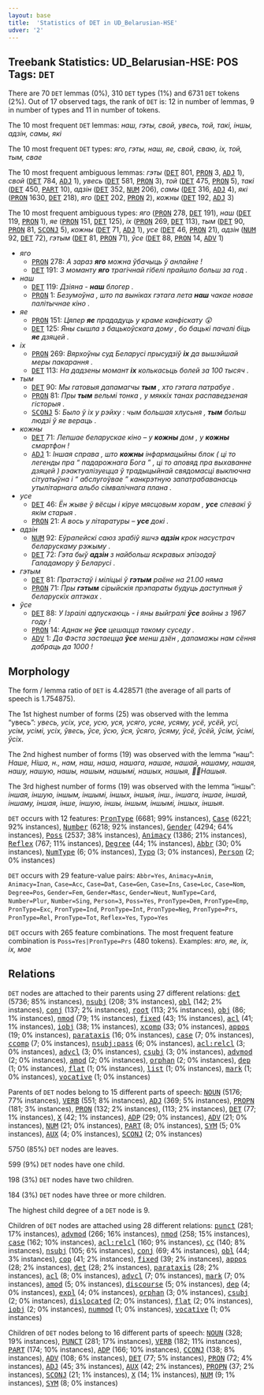 ```yaml
---
layout: base
title:  'Statistics of DET in UD_Belarusian-HSE'
udver: '2'
---
```


## Treebank Statistics: UD_Belarusian-HSE: POS Tags: `DET`

There are 70 `DET` lemmas (0%), 310 `DET` types (1%) and 6731 `DET` tokens (2%).
Out of 17 observed tags, the rank of `DET` is: 12 in number of lemmas, 9 in number of types and 11 in number of tokens.

The 10 most frequent `DET` lemmas: <em>наш, гэты, свой, увесь, той, такі, іншы, адзін, самы, які</em>

The 10 most frequent `DET` types:  <em>яго, гэты, наш, яе, свой, сваю, іх, той, тым, свае</em>

The 10 most frequent ambiguous lemmas: <em>гэты</em> (<tt><a href="be_hse-pos-DET.html">DET</a></tt> 801, <tt><a href="be_hse-pos-PRON.html">PRON</a></tt> 3, <tt><a href="be_hse-pos-ADJ.html">ADJ</a></tt> 1), <em>свой</em> (<tt><a href="be_hse-pos-DET.html">DET</a></tt> 784, <tt><a href="be_hse-pos-ADJ.html">ADJ</a></tt> 1), <em>увесь</em> (<tt><a href="be_hse-pos-DET.html">DET</a></tt> 581, <tt><a href="be_hse-pos-PRON.html">PRON</a></tt> 3), <em>той</em> (<tt><a href="be_hse-pos-DET.html">DET</a></tt> 475, <tt><a href="be_hse-pos-PRON.html">PRON</a></tt> 5), <em>такі</em> (<tt><a href="be_hse-pos-DET.html">DET</a></tt> 450, <tt><a href="be_hse-pos-PART.html">PART</a></tt> 10), <em>адзін</em> (<tt><a href="be_hse-pos-DET.html">DET</a></tt> 352, <tt><a href="be_hse-pos-NUM.html">NUM</a></tt> 206), <em>самы</em> (<tt><a href="be_hse-pos-DET.html">DET</a></tt> 316, <tt><a href="be_hse-pos-ADJ.html">ADJ</a></tt> 4), <em>які</em> (<tt><a href="be_hse-pos-PRON.html">PRON</a></tt> 1630, <tt><a href="be_hse-pos-DET.html">DET</a></tt> 218), <em>яго</em> (<tt><a href="be_hse-pos-DET.html">DET</a></tt> 202, <tt><a href="be_hse-pos-PRON.html">PRON</a></tt> 2), <em>кожны</em> (<tt><a href="be_hse-pos-DET.html">DET</a></tt> 192, <tt><a href="be_hse-pos-ADJ.html">ADJ</a></tt> 3)

The 10 most frequent ambiguous types:  <em>яго</em> (<tt><a href="be_hse-pos-PRON.html">PRON</a></tt> 278, <tt><a href="be_hse-pos-DET.html">DET</a></tt> 191), <em>наш</em> (<tt><a href="be_hse-pos-DET.html">DET</a></tt> 119, <tt><a href="be_hse-pos-PRON.html">PRON</a></tt> 1), <em>яе</em> (<tt><a href="be_hse-pos-PRON.html">PRON</a></tt> 151, <tt><a href="be_hse-pos-DET.html">DET</a></tt> 125), <em>іх</em> (<tt><a href="be_hse-pos-PRON.html">PRON</a></tt> 269, <tt><a href="be_hse-pos-DET.html">DET</a></tt> 113), <em>тым</em> (<tt><a href="be_hse-pos-DET.html">DET</a></tt> 90, <tt><a href="be_hse-pos-PRON.html">PRON</a></tt> 81, <tt><a href="be_hse-pos-SCONJ.html">SCONJ</a></tt> 5), <em>кожны</em> (<tt><a href="be_hse-pos-DET.html">DET</a></tt> 71, <tt><a href="be_hse-pos-ADJ.html">ADJ</a></tt> 1), <em>усе</em> (<tt><a href="be_hse-pos-DET.html">DET</a></tt> 46, <tt><a href="be_hse-pos-PRON.html">PRON</a></tt> 21), <em>адзін</em> (<tt><a href="be_hse-pos-NUM.html">NUM</a></tt> 92, <tt><a href="be_hse-pos-DET.html">DET</a></tt> 72), <em>гэтым</em> (<tt><a href="be_hse-pos-DET.html">DET</a></tt> 81, <tt><a href="be_hse-pos-PRON.html">PRON</a></tt> 71), <em>ўсе</em> (<tt><a href="be_hse-pos-DET.html">DET</a></tt> 88, <tt><a href="be_hse-pos-PRON.html">PRON</a></tt> 14, <tt><a href="be_hse-pos-ADV.html">ADV</a></tt> 1)


* <em>яго</em>
  * <tt><a href="be_hse-pos-PRON.html">PRON</a></tt> 278: <em>А зараз <b>яго</b> можна ўбачыць ў анлайне !</em>
  * <tt><a href="be_hse-pos-DET.html">DET</a></tt> 191: <em>З моманту <b>яго</b> трагічнай гібелі прайшло больш за год .</em>
* <em>наш</em>
  * <tt><a href="be_hse-pos-DET.html">DET</a></tt> 119: <em>Дзіяна - <b>наш</b> блогер .</em>
  * <tt><a href="be_hse-pos-PRON.html">PRON</a></tt> 1: <em>Безумоўна , што па выніках гэтага лета <b>наш</b> чакае новае палітычнае кіно .</em>
* <em>яе</em>
  * <tt><a href="be_hse-pos-PRON.html">PRON</a></tt> 151: <em>Цяпер <b>яе</b> прададуць у краме канфіскату 😲</em>
  * <tt><a href="be_hse-pos-DET.html">DET</a></tt> 125: <em>Яны сышла з бацькоўскага дому , бо бацькі пачалі біць <b>яе</b> дзяцей .</em>
* <em>іх</em>
  * <tt><a href="be_hse-pos-PRON.html">PRON</a></tt> 269: <em>Вярхоўны суд Беларусі прысудзіў <b>іх</b> да вышэйшай меры пакарання .</em>
  * <tt><a href="be_hse-pos-DET.html">DET</a></tt> 113: <em>На дадзены момант <b>іх</b> колькасьць болей за 100 тысяч .</em>
* <em>тым</em>
  * <tt><a href="be_hse-pos-DET.html">DET</a></tt> 90: <em>Мы гатовыя дапамагчы <b>тым</b> , хто гэтага патрабуе .</em>
  * <tt><a href="be_hse-pos-PRON.html">PRON</a></tt> 81: <em>Пры <b>тым</b> вельмі тонка , у мяккіх танах распаведзеная гісторыя .</em>
  * <tt><a href="be_hse-pos-SCONJ.html">SCONJ</a></tt> 5: <em>Было ў іх у рэйху : чым большая хлусьня , <b>тым</b> больш людзі ў яе вераць .</em>
* <em>кожны</em>
  * <tt><a href="be_hse-pos-DET.html">DET</a></tt> 71: <em>Лепшае беларускае кіно – у <b>кожны</b> дом , у <b>кожны</b> смартфон !</em>
  * <tt><a href="be_hse-pos-ADJ.html">ADJ</a></tt> 1: <em>Іншая справа , што <b>кожны</b> інфармацыйны блок ( ці то легенды пра “ падарожнага Бога ” , ці то аповяд пра выхаванне дзяцей ) рэактуалізуецца ў традыцыйнай свядомасці выключна сітуатыўна і “ абслугоўвае ” канкрэтную запатрабаванасць утылітарнага альбо сімвалічнага плана .</em>
* <em>усе</em>
  * <tt><a href="be_hse-pos-DET.html">DET</a></tt> 46: <em>Ён жыве ў вёсцы і кіруе мясцовым хорам , <b>усе</b> спевакі ў якім старыя .</em>
  * <tt><a href="be_hse-pos-PRON.html">PRON</a></tt> 21: <em>А вось у літаратуры – <b>усе</b> докі .</em>
* <em>адзін</em>
  * <tt><a href="be_hse-pos-NUM.html">NUM</a></tt> 92: <em>Еўрапейскі саюз зрабіў яшчэ <b>адзін</b> крок насустрач беларускаму рэжыму .</em>
  * <tt><a href="be_hse-pos-DET.html">DET</a></tt> 72: <em>Гэта быў <b>адзін</b> з найбольш яскравых эпізодаў Галадамору ў Беларусі .</em>
* <em>гэтым</em>
  * <tt><a href="be_hse-pos-DET.html">DET</a></tt> 81: <em>Пратэстаў і міліцыі ў <b>гэтым</b> раёне на 21.00 няма</em>
  * <tt><a href="be_hse-pos-PRON.html">PRON</a></tt> 71: <em>Пры <b>гэтым</b> сірыйскія прэпараты будуць даступныя ў беларускіх аптэках .</em>
* <em>ўсе</em>
  * <tt><a href="be_hse-pos-DET.html">DET</a></tt> 88: <em>У Ізраілі адпускаюць - і яны выйгралі <b>ўсе</b> войны з 1967 году !</em>
  * <tt><a href="be_hse-pos-PRON.html">PRON</a></tt> 14: <em>Аднак не <b>ўсе</b> цешацца такому суседу .</em>
  * <tt><a href="be_hse-pos-ADV.html">ADV</a></tt> 1: <em>Да Фэста застаецца <b>ўсе</b> менш дзён , дапамажы нам сёння дабраць да 1000 !</em>

## Morphology

The form / lemma ratio of `DET` is 4.428571 (the average of all parts of speech is 1.754875).

The 1st highest number of forms (25) was observed with the lemma “увесь”: <em>увесь, усiх, усе, усю, уся, усяго, усяе, усяму, усё, усёй, усі, усім, усімі, усіх, ўвесь, ўсе, ўсю, ўся, ўсяго, ўсяму, ўсё, ўсёй, ўсім, ўсімі, ўсіх</em>.

The 2nd highest number of forms (19) was observed with the lemma “наш”: <em>Наше, Ніша, н., нам, наш, наша, нашага, нашае, нашай, нашаму, нашая, нашу, нашую, нашы, нашым, нашымі, нашых, нашыя, 👏🏼Нашыя</em>.

The 3rd highest number of forms (19) was observed with the lemma “іншы”: <em>iншая, iншую, iншым, iншымi, iншых, iншыя, інш., іншага, іншае, іншай, іншаму, іншая, інше, іншую, іншы, іншым, іншымі, іншых, іншыя</em>.

`DET` occurs with 12 features: <tt><a href="be_hse-feat-PronType.html">PronType</a></tt> (6681; 99% instances), <tt><a href="be_hse-feat-Case.html">Case</a></tt> (6221; 92% instances), <tt><a href="be_hse-feat-Number.html">Number</a></tt> (6218; 92% instances), <tt><a href="be_hse-feat-Gender.html">Gender</a></tt> (4294; 64% instances), <tt><a href="be_hse-feat-Poss.html">Poss</a></tt> (2537; 38% instances), <tt><a href="be_hse-feat-Animacy.html">Animacy</a></tt> (1386; 21% instances), <tt><a href="be_hse-feat-Reflex.html">Reflex</a></tt> (767; 11% instances), <tt><a href="be_hse-feat-Degree.html">Degree</a></tt> (44; 1% instances), <tt><a href="be_hse-feat-Abbr.html">Abbr</a></tt> (30; 0% instances), <tt><a href="be_hse-feat-NumType.html">NumType</a></tt> (6; 0% instances), <tt><a href="be_hse-feat-Typo.html">Typo</a></tt> (3; 0% instances), <tt><a href="be_hse-feat-Person.html">Person</a></tt> (2; 0% instances)

`DET` occurs with 29 feature-value pairs: `Abbr=Yes`, `Animacy=Anim`, `Animacy=Inan`, `Case=Acc`, `Case=Dat`, `Case=Gen`, `Case=Ins`, `Case=Loc`, `Case=Nom`, `Degree=Pos`, `Gender=Fem`, `Gender=Masc`, `Gender=Neut`, `NumType=Card`, `Number=Plur`, `Number=Sing`, `Person=3`, `Poss=Yes`, `PronType=Dem`, `PronType=Emp`, `PronType=Exc`, `PronType=Ind`, `PronType=Int`, `PronType=Neg`, `PronType=Prs`, `PronType=Rel`, `PronType=Tot`, `Reflex=Yes`, `Typo=Yes`

`DET` occurs with 265 feature combinations.
The most frequent feature combination is `Poss=Yes|PronType=Prs` (480 tokens).
Examples: <em>яго, яе, іх, iх, мае</em>


## Relations

`DET` nodes are attached to their parents using 27 different relations: <tt><a href="be_hse-dep-det.html">det</a></tt> (5736; 85% instances), <tt><a href="be_hse-dep-nsubj.html">nsubj</a></tt> (208; 3% instances), <tt><a href="be_hse-dep-obl.html">obl</a></tt> (142; 2% instances), <tt><a href="be_hse-dep-conj.html">conj</a></tt> (137; 2% instances), <tt><a href="be_hse-dep-root.html">root</a></tt> (113; 2% instances), <tt><a href="be_hse-dep-obj.html">obj</a></tt> (86; 1% instances), <tt><a href="be_hse-dep-nmod.html">nmod</a></tt> (79; 1% instances), <tt><a href="be_hse-dep-fixed.html">fixed</a></tt> (43; 1% instances), <tt><a href="be_hse-dep-acl.html">acl</a></tt> (41; 1% instances), <tt><a href="be_hse-dep-iobj.html">iobj</a></tt> (38; 1% instances), <tt><a href="be_hse-dep-xcomp.html">xcomp</a></tt> (33; 0% instances), <tt><a href="be_hse-dep-appos.html">appos</a></tt> (19; 0% instances), <tt><a href="be_hse-dep-parataxis.html">parataxis</a></tt> (16; 0% instances), <tt><a href="be_hse-dep-case.html">case</a></tt> (7; 0% instances), <tt><a href="be_hse-dep-ccomp.html">ccomp</a></tt> (7; 0% instances), <tt><a href="be_hse-dep-nsubj-pass.html">nsubj:pass</a></tt> (6; 0% instances), <tt><a href="be_hse-dep-acl-relcl.html">acl:relcl</a></tt> (3; 0% instances), <tt><a href="be_hse-dep-advcl.html">advcl</a></tt> (3; 0% instances), <tt><a href="be_hse-dep-csubj.html">csubj</a></tt> (3; 0% instances), <tt><a href="be_hse-dep-advmod.html">advmod</a></tt> (2; 0% instances), <tt><a href="be_hse-dep-amod.html">amod</a></tt> (2; 0% instances), <tt><a href="be_hse-dep-orphan.html">orphan</a></tt> (2; 0% instances), <tt><a href="be_hse-dep-dep.html">dep</a></tt> (1; 0% instances), <tt><a href="be_hse-dep-flat.html">flat</a></tt> (1; 0% instances), <tt><a href="be_hse-dep-list.html">list</a></tt> (1; 0% instances), <tt><a href="be_hse-dep-mark.html">mark</a></tt> (1; 0% instances), <tt><a href="be_hse-dep-vocative.html">vocative</a></tt> (1; 0% instances)

Parents of `DET` nodes belong to 15 different parts of speech: <tt><a href="be_hse-pos-NOUN.html">NOUN</a></tt> (5176; 77% instances), <tt><a href="be_hse-pos-VERB.html">VERB</a></tt> (551; 8% instances), <tt><a href="be_hse-pos-ADJ.html">ADJ</a></tt> (369; 5% instances), <tt><a href="be_hse-pos-PROPN.html">PROPN</a></tt> (181; 3% instances), <tt><a href="be_hse-pos-PRON.html">PRON</a></tt> (132; 2% instances),  (113; 2% instances), <tt><a href="be_hse-pos-DET.html">DET</a></tt> (77; 1% instances), <tt><a href="be_hse-pos-X.html">X</a></tt> (42; 1% instances), <tt><a href="be_hse-pos-ADP.html">ADP</a></tt> (29; 0% instances), <tt><a href="be_hse-pos-ADV.html">ADV</a></tt> (21; 0% instances), <tt><a href="be_hse-pos-NUM.html">NUM</a></tt> (21; 0% instances), <tt><a href="be_hse-pos-PART.html">PART</a></tt> (8; 0% instances), <tt><a href="be_hse-pos-SYM.html">SYM</a></tt> (5; 0% instances), <tt><a href="be_hse-pos-AUX.html">AUX</a></tt> (4; 0% instances), <tt><a href="be_hse-pos-SCONJ.html">SCONJ</a></tt> (2; 0% instances)

5750 (85%) `DET` nodes are leaves.

599 (9%) `DET` nodes have one child.

198 (3%) `DET` nodes have two children.

184 (3%) `DET` nodes have three or more children.

The highest child degree of a `DET` node is 9.

Children of `DET` nodes are attached using 28 different relations: <tt><a href="be_hse-dep-punct.html">punct</a></tt> (281; 17% instances), <tt><a href="be_hse-dep-advmod.html">advmod</a></tt> (266; 16% instances), <tt><a href="be_hse-dep-nmod.html">nmod</a></tt> (258; 15% instances), <tt><a href="be_hse-dep-case.html">case</a></tt> (162; 10% instances), <tt><a href="be_hse-dep-acl-relcl.html">acl:relcl</a></tt> (160; 9% instances), <tt><a href="be_hse-dep-cc.html">cc</a></tt> (140; 8% instances), <tt><a href="be_hse-dep-nsubj.html">nsubj</a></tt> (105; 6% instances), <tt><a href="be_hse-dep-conj.html">conj</a></tt> (69; 4% instances), <tt><a href="be_hse-dep-obl.html">obl</a></tt> (44; 3% instances), <tt><a href="be_hse-dep-cop.html">cop</a></tt> (41; 2% instances), <tt><a href="be_hse-dep-fixed.html">fixed</a></tt> (39; 2% instances), <tt><a href="be_hse-dep-appos.html">appos</a></tt> (28; 2% instances), <tt><a href="be_hse-dep-det.html">det</a></tt> (28; 2% instances), <tt><a href="be_hse-dep-parataxis.html">parataxis</a></tt> (28; 2% instances), <tt><a href="be_hse-dep-acl.html">acl</a></tt> (8; 0% instances), <tt><a href="be_hse-dep-advcl.html">advcl</a></tt> (7; 0% instances), <tt><a href="be_hse-dep-mark.html">mark</a></tt> (7; 0% instances), <tt><a href="be_hse-dep-amod.html">amod</a></tt> (5; 0% instances), <tt><a href="be_hse-dep-discourse.html">discourse</a></tt> (5; 0% instances), <tt><a href="be_hse-dep-dep.html">dep</a></tt> (4; 0% instances), <tt><a href="be_hse-dep-expl.html">expl</a></tt> (4; 0% instances), <tt><a href="be_hse-dep-orphan.html">orphan</a></tt> (3; 0% instances), <tt><a href="be_hse-dep-csubj.html">csubj</a></tt> (2; 0% instances), <tt><a href="be_hse-dep-dislocated.html">dislocated</a></tt> (2; 0% instances), <tt><a href="be_hse-dep-flat.html">flat</a></tt> (2; 0% instances), <tt><a href="be_hse-dep-iobj.html">iobj</a></tt> (2; 0% instances), <tt><a href="be_hse-dep-nummod.html">nummod</a></tt> (1; 0% instances), <tt><a href="be_hse-dep-vocative.html">vocative</a></tt> (1; 0% instances)

Children of `DET` nodes belong to 16 different parts of speech: <tt><a href="be_hse-pos-NOUN.html">NOUN</a></tt> (328; 19% instances), <tt><a href="be_hse-pos-PUNCT.html">PUNCT</a></tt> (281; 17% instances), <tt><a href="be_hse-pos-VERB.html">VERB</a></tt> (182; 11% instances), <tt><a href="be_hse-pos-PART.html">PART</a></tt> (174; 10% instances), <tt><a href="be_hse-pos-ADP.html">ADP</a></tt> (166; 10% instances), <tt><a href="be_hse-pos-CCONJ.html">CCONJ</a></tt> (138; 8% instances), <tt><a href="be_hse-pos-ADV.html">ADV</a></tt> (108; 6% instances), <tt><a href="be_hse-pos-DET.html">DET</a></tt> (77; 5% instances), <tt><a href="be_hse-pos-PRON.html">PRON</a></tt> (72; 4% instances), <tt><a href="be_hse-pos-ADJ.html">ADJ</a></tt> (45; 3% instances), <tt><a href="be_hse-pos-AUX.html">AUX</a></tt> (42; 2% instances), <tt><a href="be_hse-pos-PROPN.html">PROPN</a></tt> (37; 2% instances), <tt><a href="be_hse-pos-SCONJ.html">SCONJ</a></tt> (21; 1% instances), <tt><a href="be_hse-pos-X.html">X</a></tt> (14; 1% instances), <tt><a href="be_hse-pos-NUM.html">NUM</a></tt> (9; 1% instances), <tt><a href="be_hse-pos-SYM.html">SYM</a></tt> (8; 0% instances)

